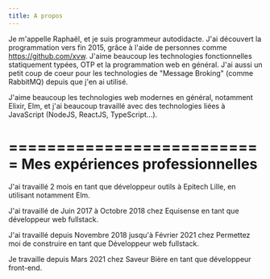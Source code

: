 ```yaml
---
title: A propos
---
```


Je m'appelle Raphaël, et je suis programmeur autodidacte. J'ai découvert la programmation
vers fin 2015, grâce à l'aide de personnes comme https://github.com/xvw. J'aime
beaucoup les technologies fonctionnelles statiquement typées, OTP et la programmation web
en général. J'ai aussi un petit coup de coeur pour les technologies de "Message Broking"
(comme RabbitMQ) depuis que j'en ai utilisé.

J'aime beaucoup les technologies web modernes en général, notamment Elixir,
Elm, et j'ai beaucoup travaillé avec des technologies liées à JavaScript (NodeJS, ReactJS,
TypeScript...).

===========================
Mes expériences professionnelles
===========================

J'ai travaillé 2 mois en tant que développeur outils à Epitech Lille,
en utilisant notamment Elm.

J'ai travaillé de Juin 2017 à Octobre 2018 chez Equisense en tant que
développeur web fullstack.

J'ai travaillé depuis Novembre 2018 jusqu'à Février 2021 chez Permettez moi de construire
en tant que Développeur web fullstack.

Je travaille depuis Mars 2021 chez Saveur Bière en tant que développeur front-end.
